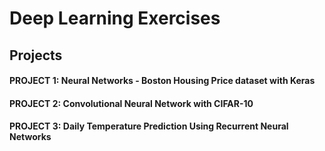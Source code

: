 # Deep Learning Exercises

## Projects

#### PROJECT 1: Neural Networks - Boston Housing Price dataset with Keras
#### PROJECT 2: Convolutional Neural Network with CIFAR-10
#### PROJECT 3: Daily Temperature Prediction Using Recurrent Neural Networks

